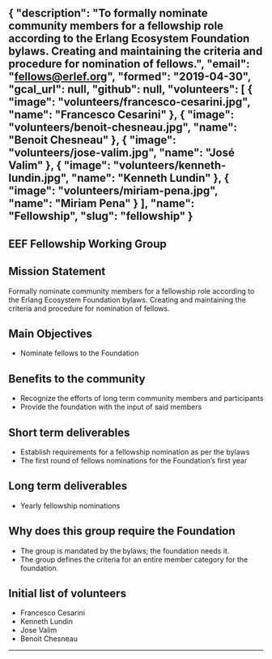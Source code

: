 {
  "description": "To formally nominate community members for a fellowship role according to the Erlang Ecosystem Foundation bylaws.  Creating and maintaining the criteria and procedure for nomination of fellows.",
  "email": "fellows@erlef.org",
  "formed": "2019-04-30",
  "gcal_url": null,
  "github": null,
  "volunteers": [
    {
      "image": "volunteers/francesco-cesarini.jpg",
      "name": "Francesco Cesarini"
    },
    {
      "image": "volunteers/benoit-chesneau.jpg",
      "name": "Benoit Chesneau"
    },
    {
      "image": "volunteers/jose-valim.jpg",
      "name": "José Valim"
    },
    {
      "image": "volunteers/kenneth-lundin.jpg",
      "name": "Kenneth Lundin"
    },
    {
      "image": "volunteers/miriam-pena.jpg",
      "name": "Miriam Pena"
    } 
  ],
  "name": "Fellowship",
  "slug": "fellowship"
}
---
EEF Fellowship Working Group
---

## Mission Statement
Formally nominate community members for a fellowship role according to the Erlang Ecosystem Foundation bylaws.
Creating and maintaining the criteria and procedure for nomination of fellows.

## Main Objectives
- Nominate fellows to the Foundation

## Benefits to the community
- Recognize the efforts of long term community members and participants
- Provide the foundation with the input of said members

## Short term deliverables
- Establish requirements for a fellowship nomination as per the bylaws
- The first round of fellows nominations for the Foundation’s first year

## Long term deliverables
- Yearly fellowship nominations

## Why does this group require the Foundation
- The group is mandated by the bylaws; the foundation needs it.
- The group defines the criteria for an entire member category for the foundation.

## Initial list of volunteers
- Francesco Cesarini
- Kenneth Lundin
- Jose Valim
- Benoit Chesneau

-------
